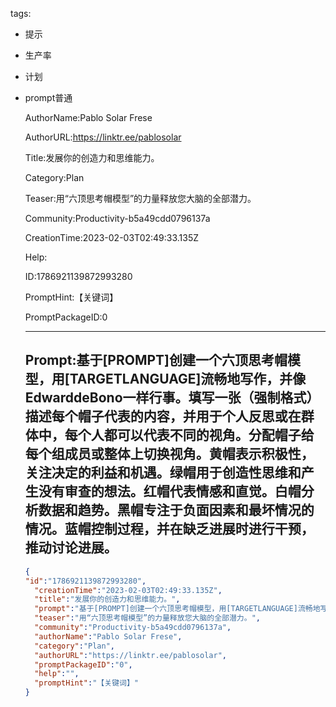   tags: 
- 提示
- 生产率
- 计划
- prompt普通

  AuthorName:Pablo Solar Frese

  AuthorURL:https://linktr.ee/pablosolar

  Title:发展你的创造力和思维能力。

  Category:Plan

  Teaser:用“六顶思考帽模型”的力量释放您大脑的全部潜力。

  Community:Productivity-b5a49cdd0796137a

  CreationTime:2023-02-03T02:49:33.135Z

  Help:

  ID:1786921139872993280

  PromptHint:【关键词】

  PromptPackageID:0

  ---

  ## Prompt:基于[PROMPT]创建一个六顶思考帽模型，用[TARGETLANGUAGE]流畅地写作，并像EdwarddeBono一样行事。填写一张（强制格式）描述每个帽子代表的内容，并用于个人反思或在群体中，每个人都可以代表不同的视角。分配帽子给每个组成员或整体上切换视角。黄帽表示积极性，关注决定的利益和机遇。绿帽用于创造性思维和产生没有审查的想法。红帽代表情感和直觉。白帽分析数据和趋势。黑帽专注于负面因素和最坏情况的情况。蓝帽控制过程，并在缺乏进展时进行干预，推动讨论进展。

  ```json
  {
  "id":"1786921139872993280",
    "creationTime":"2023-02-03T02:49:33.135Z",
    "title":"发展你的创造力和思维能力。",
    "prompt":"基于[PROMPT]创建一个六顶思考帽模型，用[TARGETLANGUAGE]流畅地写作，并像EdwarddeBono一样行事。填写一张（强制格式）描述每个帽子代表的内容，并用于个人反思或在群体中，每个人都可以代表不同的视角。分配帽子给每个组成员或整体上切换视角。黄帽表示积极性，关注决定的利益和机遇。绿帽用于创造性思维和产生没有审查的想法。红帽代表情感和直觉。白帽分析数据和趋势。黑帽专注于负面因素和最坏情况的情况。蓝帽控制过程，并在缺乏进展时进行干预，推动讨论进展。",
    "teaser":"用“六顶思考帽模型”的力量释放您大脑的全部潜力。",
    "community":"Productivity-b5a49cdd0796137a",
    "authorName":"Pablo Solar Frese",
    "category":"Plan",
    "authorURL":"https://linktr.ee/pablosolar",
    "promptPackageID":"0",
    "help":"",
    "promptHint":"【关键词】"
  }
  ```
